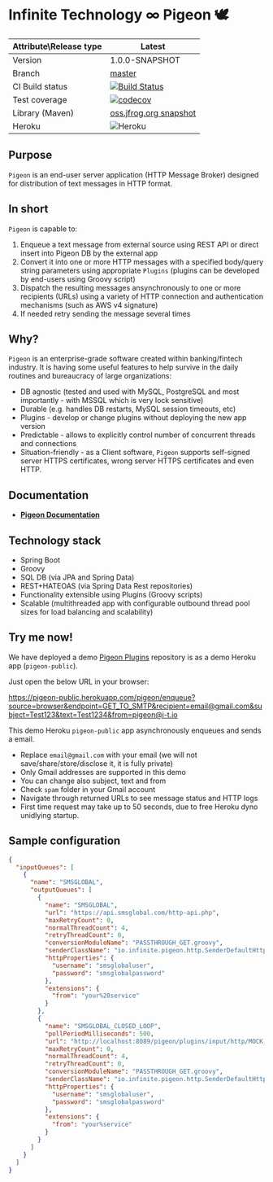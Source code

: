 # Infinite Technology ∞ Pigeon 🕊

|Attribute\Release type|Latest|
|----------------------|------|
|Version|1.0.0-SNAPSHOT|
|Branch|[master](https://github.com/INFINITE-TECHNOLOGY/PIGEON)|
|CI Build status|[![Build Status](https://travis-ci.com/INFINITE-TECHNOLOGY/PIGEON.svg?branch=master)](https://travis-ci.com/INFINITE-TECHNOLOGY/PIGEON)|
|Test coverage|[![codecov](https://codecov.io/gh/INFINITE-TECHNOLOGY/PIGEON/branch/master/graphs/badge.svg)](https://codecov.io/gh/INFINITE-TECHNOLOGY/PIGEON/branch/master/graphs)|
|Library (Maven)|[oss.jfrog.org snapshot](https://oss.jfrog.org/artifactory/webapp/#/artifacts/browse/tree/General/oss-snapshot-local/io/infinite/pigeon/1.0.0-SNAPSHOT)|
|Heroku|![Heroku](https://heroku-badge.herokuapp.com/?app=pigeon-public&root=/pigeon/inputMessages)|

## Purpose

`Pigeon` is an end-user server application (HTTP Message Broker) designed for distribution of text messages in HTTP format.


## In short

`Pigeon` is capable to:
1) Enqueue a text message from external source using REST API or direct insert into Pigeon DB by the external app
2) Convert it into one or more HTTP messages with a specified body/query string parameters using appropriate `Plugins` (plugins can be developed by end-users using Groovy script)
3) Dispatch the resulting messages ansynchronously to one or more recipients (URLs) using a variety of HTTP connection and authentication mechanisms (such as AWS v4 signature)
4) If needed retry sending the message several times

## Why?

`Pigeon` is an enterprise-grade software created within banking/fintech industry.
It is having some useful features to help survive in the daily routines and bureaucracy of large organizations:
- DB agnostic (tested and used with MySQL, PostgreSQL and most importantly - with MSSQL which is very lock sensitive)
- Durable (e.g. handles DB restarts, MySQL session timeouts, etc)
- Plugins - develop or change plugins without deploying the new app version
- Predictable - allows to explicitly control number of concurrent threads and connections
- Situation-friendly - as a Client software, `Pigeon` supports self-signed server HTTPS certificates, wrong server HTTPS certificates and even HTTP.

## Documentation

* [**Pigeon Documentation**](https://github.com/INFINITE-TECHNOLOGY/PIGEON/wiki)

## Technology stack

* Spring Boot
* Groovy
* SQL DB (via JPA and Spring Data)
* REST+HATEOAS (via Spring Data Rest repositories)
* Functionality extensible using Plugins (Groovy scripts)
* Scalable (multithreaded app with configurable outbound thread pool sizes for load balancing and scalability)

## Try me now!

We have deployed a demo [Pigeon Plugins](https://github.com/INFINITE-TECHNOLOGY/PIGEON_PLUGINS) repository is as a demo Heroku app (`pigeon-public`).

Just open the below URL in your browser:

https://pigeon-public.herokuapp.com/pigeon/enqueue?source=browser&endpoint=GET_TO_SMTP&recipient=email@gmail.com&subject=Test123&text=Test1234&from=pigeon@i-t.io

This demo Heroku `pigeon-public` app asynchronously enqueues and sends a email.

* Replace `email@gmail.com` with your email (we will not save/share/store/disclose it, it is fully private)<br/>
* Only Gmail addresses are supported in this demo<br/>
* You can change also subject, text and from <br/>
* Check `spam` folder in your Gmail account<br/>
* Navigate through returned URLs to see message status and HTTP logs<br/>
* First time request may take up to 50 seconds, due to free Heroku dyno unidlying startup.

## Sample configuration

```json
{
  "inputQueues": [
    {
      "name": "SMSGLOBAL",
      "outputQueues": [
        {
          "name": "SMSGLOBAL",
          "url": "https://api.smsglobal.com/http-api.php",
          "maxRetryCount": 0,
          "normalThreadCount": 4,
          "retryThreadCount": 0,
          "conversionModuleName": "PASSTHROUGH_GET.groovy",
          "senderClassName": "io.infinite.pigeon.http.SenderDefaultHttps",
          "httpProperties": {
            "username": "smsglobaluser",
            "password": "smsglobalpassword"
          },
          "extensions": {
            "from": "your%20service"
          }
        },
        {
          "name": "SMSGLOBAL_CLOSED_LOOP",
          "pollPeriodMilliseconds": 500,
          "url": "http://localhost:8089/pigeon/plugins/input/http/MOCK_SMSGLOBAL_HTTP",
          "maxRetryCount": 0,
          "normalThreadCount": 4,
          "retryThreadCount": 0,
          "conversionModuleName": "PASSTHROUGH_GET.groovy",
          "senderClassName": "io.infinite.pigeon.http.SenderDefaultHttp",
          "httpProperties": {
            "username": "smsglobaluser",
            "password": "smsglobalpassword"
          },
          "extensions": {
            "from": "your%service"
          }
        }
      ]
    }
  ]
}
```
